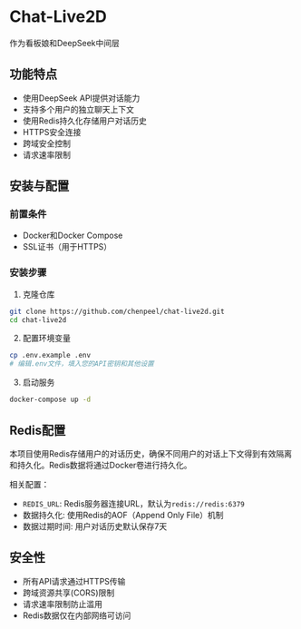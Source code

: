 # Chat-Live2D

作为看板娘和DeepSeek中间层

## 功能特点

- 使用DeepSeek API提供对话能力
- 支持多个用户的独立聊天上下文
- 使用Redis持久化存储用户对话历史
- HTTPS安全连接
- 跨域安全控制
- 请求速率限制

## 安装与配置

### 前置条件

- Docker和Docker Compose
- SSL证书（用于HTTPS）

### 安装步骤

1. 克隆仓库
```bash
git clone https://github.com/chenpeel/chat-live2d.git
cd chat-live2d
```

2. 配置环境变量
```bash
cp .env.example .env
# 编辑.env文件，填入您的API密钥和其他设置
```

3. 启动服务
```bash
docker-compose up -d
```

## Redis配置

本项目使用Redis存储用户的对话历史，确保不同用户的对话上下文得到有效隔离和持久化。Redis数据将通过Docker卷进行持久化。

相关配置：
- `REDIS_URL`: Redis服务器连接URL，默认为`redis://redis:6379`
- 数据持久化: 使用Redis的AOF（Append Only File）机制
- 数据过期时间: 用户对话历史默认保存7天

## 安全性

- 所有API请求通过HTTPS传输
- 跨域资源共享(CORS)限制
- 请求速率限制防止滥用
- Redis数据仅在内部网络可访问
